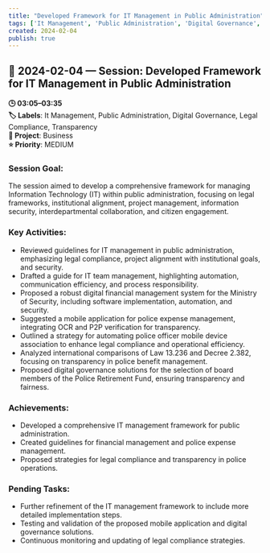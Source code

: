 ```yaml
---
title: "Developed Framework for IT Management in Public Administration"
tags: ['It Management', 'Public Administration', 'Digital Governance', 'Legal Compliance', 'Transparency']
created: 2024-02-04
publish: true
---
```


## 📅 2024-02-04 — Session: Developed Framework for IT Management in Public Administration

**🕒 03:05–03:35**  
**🏷️ Labels**: It Management, Public Administration, Digital Governance, Legal Compliance, Transparency  
**📂 Project**: Business  
**⭐ Priority**: MEDIUM  


### Session Goal:
The session aimed to develop a comprehensive framework for managing Information Technology (IT) within public administration, focusing on legal frameworks, institutional alignment, project management, information security, interdepartmental collaboration, and citizen engagement.

### Key Activities:
- Reviewed guidelines for IT management in public administration, emphasizing legal compliance, project alignment with institutional goals, and security.
- Drafted a guide for IT team management, highlighting automation, communication efficiency, and process responsibility.
- Proposed a robust digital financial management system for the Ministry of Security, including software implementation, automation, and security.
- Suggested a mobile application for police expense management, integrating OCR and P2P verification for transparency.
- Outlined a strategy for automating police officer mobile device association to enhance legal compliance and operational efficiency.
- Analyzed international comparisons of Law 13.236 and Decree 2.382, focusing on transparency in police benefit management.
- Proposed digital governance solutions for the selection of board members of the Police Retirement Fund, ensuring transparency and fairness.

### Achievements:
- Developed a comprehensive IT management framework for public administration.
- Created guidelines for financial management and police expense management.
- Proposed strategies for legal compliance and transparency in police operations.

### Pending Tasks:
- Further refinement of the IT management framework to include more detailed implementation steps.
- Testing and validation of the proposed mobile application and digital governance solutions.
- Continuous monitoring and updating of legal compliance strategies.
